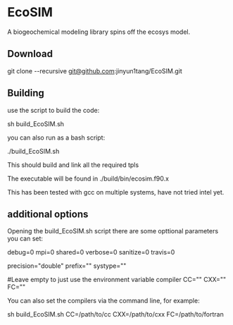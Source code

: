 # EcoSIM

A biogeochemical modeling library spins off the ecosys model.

## Download

git clone --recursive git@github.com:jinyun1tang/EcoSIM.git

## Building

use the script to build the code:

sh build_EcoSIM.sh

you can also run as a bash script:

./build_EcoSIM.sh

This should build and link all the required tpls

The executable will be found in ./build/bin/ecosim.f90.x

This has been tested with gcc on multiple systems, have not tried intel yet.

## additional options

Opening the build_EcoSIM.sh script there are some opttional parameters you can set:

debug=0
mpi=0
shared=0
verbose=0
sanitize=0
travis=0

precision="double"
prefix=""
systype=""

#Leave empty to just use the environment variable compiler
CC=""
CXX=""
FC=""

You can also set the compilers via the command line, for example:

sh build_EcoSIM.sh CC=/path/to/cc CXX=/path/to/cxx FC=/path/to/fortran


